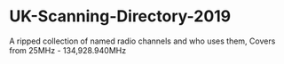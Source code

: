 # UK-Scanning-Directory-2019
A ripped collection of named radio channels and who uses them, Covers from 25MHz - 134,928.940MHz
